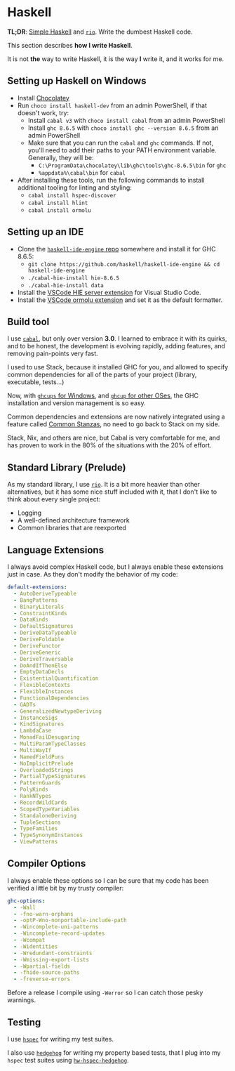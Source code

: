 # Haskell

**TL;DR**: [Simple Haskell](https://www.simplehaskell.org/) and [`rio`](https://github.com/commercialhaskell/rio#readme). Write the dumbest Haskell code.

This section describes **how I write Haskell**.

It is not **the** way to write Haskell, it is the way **I** write it, and it works for me.

## Setting up Haskell on Windows

- Install [Chocolatey](https://chocolatey.org/install)
- Run `choco install haskell-dev` from an admin PowerShell, if that doesn't work, try:
  - Install `cabal v3` with `choco install cabal` from an admin PowerShell
  - Install `ghc 8.6.5` with `choco install ghc --version 8.6.5` from an admin PowerShell
  - Make sure that you can run the `cabal` and `ghc` commands. If not, you'll need to add their paths to your PATH environment variable. Generally, they will be:
    - `C:\ProgramData\chocolatey\lib\ghc\tools\ghc-8.6.5\bin` for `ghc`
    - `%appdata%\cabal\bin` for `cabal`
- After installing these tools, run the following commands to install additional tooling for linting and styling:
  - `cabal install hspec-discover`
  - `cabal install hlint`
  - `cabal install ormolu`

## Setting up an IDE

- Clone the [`haskell-ide-engine` repo](https://github.com/haskell/haskell-ide-engine) somewhere and install it for GHC 8.6.5:
  - `git clone https://github.com/haskell/haskell-ide-engine && cd haskell-ide-engine`
  - `./cabal-hie-install hie-8.6.5`
  - `./cabal-hie-install data`
- Install the [VSCode HIE server extension](https://marketplace.visualstudio.com/items?itemName=alanz.vscode-hie-server) for Visual Studio Code.
- Install the [VSCode ormolu extension](https://marketplace.visualstudio.com/items?itemName=sjurmillidahl.ormolu-vscode) and set it as the default formatter.

## Build tool

I use [`cabal`](https://www.haskell.org/cabal/), but only over version **3.0**. I learned to embrace it with its quirks, and to be honest, the development is evolving rapidly, adding features, and removing pain-points very fast.

I used to use Stack, because it installed GHC for you, and allowed to specify common dependencies for all of the parts of your project (library, executable, tests...)

Now, with [`ghcups` for Windows](https://github.com/kakkun61/ghcups), and [`ghcup` for other OSes](https://www.haskell.org/ghcup/), the GHC installation and version management is so easy.

Common dependencies and extensions are now natively integrated using a feature called [Common Stanzas](https://vrom911.github.io/blog/common-stanzas), no need to go back to Stack on my side.

Stack, Nix, and others are nice, but Cabal is very comfortable for me, and has proven to work in the 80% of the situations with the 20% of effort.

## Standard Library (Prelude)

As my standard library, I use [`rio`](https://github.com/commercialhaskell/rio#readme). It is a bit more heavier than other alternatives, but it has some nice stuff included with it, that I don't like to think about every single project:

* Logging
* A well-defined architecture framework
* Common libraries that are reexported

## Language Extensions

I always avoid complex Haskell code, but I always enable these extensions just in case. As they don't modify the behavior of my code:

```yaml
default-extensions:
  - AutoDeriveTypeable
  - BangPatterns
  - BinaryLiterals
  - ConstraintKinds
  - DataKinds
  - DefaultSignatures
  - DeriveDataTypeable
  - DeriveFoldable
  - DeriveFunctor
  - DeriveGeneric
  - DeriveTraversable
  - DoAndIfThenElse
  - EmptyDataDecls
  - ExistentialQuantification
  - FlexibleContexts
  - FlexibleInstances
  - FunctionalDependencies
  - GADTs
  - GeneralizedNewtypeDeriving
  - InstanceSigs
  - KindSignatures
  - LambdaCase
  - MonadFailDesugaring
  - MultiParamTypeClasses
  - MultiWayIf
  - NamedFieldPuns
  - NoImplicitPrelude
  - OverloadedStrings
  - PartialTypeSignatures
  - PatternGuards
  - PolyKinds
  - RankNTypes
  - RecordWildCards
  - ScopedTypeVariables
  - StandaloneDeriving
  - TupleSections
  - TypeFamilies
  - TypeSynonymInstances
  - ViewPatterns
```

## Compiler Options

I always enable these options so I can be sure that my code has been verified a little bit by my trusty compiler:

```yaml
ghc-options:
  - -Wall
  - -fno-warn-orphans
  - -optP-Wno-nonportable-include-path
  - -Wincomplete-uni-patterns
  - -Wincomplete-record-updates
  - -Wcompat
  - -Widentities
  - -Wredundant-constraints
  - -Wmissing-export-lists
  - -Wpartial-fields
  - -fhide-source-paths
  - -freverse-errors
```

Before a release I compile using `-Werror` so I can catch those pesky warnings.

## Testing

I use [`hspec`](http://hspec.github.io/) for writing my test suites.

I also use [`hedgehog`](https://hedgehog.qa/) for writing my property based tests, that I plug into my `hspec` test suites using [`hw-hspec-hedgehog`](https://github.com/haskell-works/hw-hspec-hedgehog).